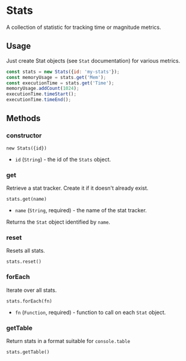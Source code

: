 # Stats

A collection of statistic for tracking time or magnitude metrics.

## Usage

Just create Stat objects (see `Stat` documentation) for various metrics.
```js
const stats = new Stats({id: 'my-stats'});
const memoryUsage = stats.get('Mem');
const executionTime = stats.get('Time');
memoryUsage.addCount(1024);
executionTime.timeStart();
executionTime.timeEnd();
```

## Methods

### constructor

`new Stats({id})`

* `id` (`String`) - the id of the `Stats` object.


### get

Retrieve a stat tracker. Create it if it doesn't already exist.

`stats.get(name)`

* `name` (`String`, required) - the name of the stat tracker.

Returns the `Stat` object identified by `name`.


### reset

Resets all stats.

`stats.reset()`


### forEach

Iterate over all stats.

`stats.forEach(fn)`

* `fn` (`Function`, required) - function to call on each `Stat` object.

### getTable

Return stats in a format suitable for `console.table`

`stats.getTable()`
